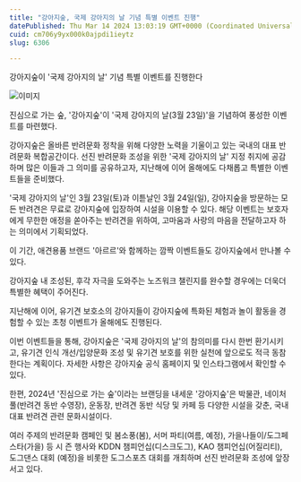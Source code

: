 ```yaml
---
title: "강아지숲, 국제 강아지의 날 기념 특별 이벤트 진행"
datePublished: Thu Mar 14 2024 13:03:19 GMT+0000 (Coordinated Universal Time)
cuid: cm706y9yx000k0ajpdi1ieytz
slug: 6306

---
```



강아지숲이 '국제 강아지의 날' 기념 특별 이벤트를 진행한다

![이미지](https://cdn.hashnode.com/res/hashnode/image/upload/v1739260761510/6517c3ad-c822-4bcb-909d-795b42377539.jpeg)

진심으로 가는 숲, '강아지숲'이 '국제 강아지의 날(3월 23일)'을 기념하여 풍성한 이벤트를 마련했다.

강아지숲은 올바른 반려문화 정착을 위해 다양한 노력을 기울이고 있는 국내의 대표 반려문화 복합공간이다. 선진 반려문화 조성을 위한 '국제 강아지의 날' 지정 취지에 공감하며 많은 이들과 그 의미를 공유하고자, 지난해에 이어 올해에도 다채롭고 특별한 이벤트들을 준비했다.

'국제 강아지의 날'인 3월 23일(토)과 이튿날인 3월 24일(일), 강아지숲을 방문하는 모든 반려견은 무료로 강아지숲에 입장하여 시설을 이용할 수 있다. 해당 이벤트는 보호자에게 무한한 애정을 쏟아주는 반려견을 위하여, 고마움과 사랑의 마음을 전달하고자 하는 의미에서 기획되었다.

이 기간, 애견용품 브랜드 '아르르'와 함께하는 깜짝 이벤트들도 강아지숲에서 만나볼 수 있다.

강아지숲 내 조성된, 후각 자극을 도와주는 노즈워크 챌린지를 완수할 경우에는 더욱더 특별한 혜택이 주어진다.

지난해에 이어, 유기견 보호소의 강아지들이 강아지숲에 특화된 체험과 놀이 활동을 경험할 수 있는 초청 이벤트가 올해에도 진행된다.

이번 이벤트들을 통해, 강아지숲은 '국제 강아지의 날'의 참의미를 다시 한번 환기시키고, 유기견 인식 개선/입양문화 조성 및 유기견 보호를 위한 실천에 앞으로도 적극 동참한다는 계획이다. 자세한 사항은 강아지숲 공식 홈페이지 및 인스타그램에서 확인할 수 있다.

한편, 2024년 '진심으로 가는 숲'이라는 브랜딩을 내세운 '강아지숲'은 박물관, 네이처풀(반려견 동반 수영장), 운동장, 반려견 동반 식당 및 카페 등 다양한 시설을 갖춘, 국내 대표 반려견 관련 문화시설이다.

여러 주제의 반려문화 캠페인 및 봄소풍(봄), 서머 파티(여름, 예정), 가을나들이/도그페스타(가을) 등 시 즌 행사와 KDDN 챔피언십(디스크도그), KAO 챔피언십(어질리티), 도그댄스 대회 (예정)을 비롯한 도그스포츠 대회를 개최하며 선진 반려문화 조성에 앞장서고 있다.